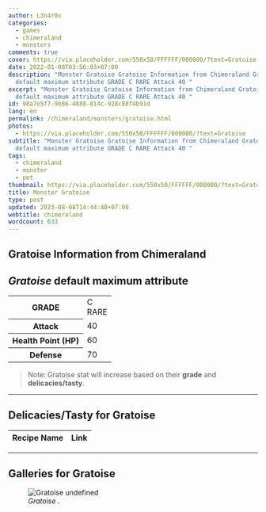 ```yaml
---
author: L3n4r0x
categories:
  - games
  - chimeraland
  - monsters
comments: true
cover: https://via.placeholder.com/550x50/FFFFFF/000000/?text=Gratoise
date: 2022-01-08T03:56:03+07:00
description: "Monster Gratoise Gratoise Information from Chimeraland Gratoise
  default maximum attribute GRADE C RARE Attack 40 "
excerpt: "Monster Gratoise Gratoise Information from Chimeraland Gratoise
  default maximum attribute GRADE C RARE Attack 40 "
id: 98a7e5f7-9b86-4888-814c-928c88f4b91d
lang: en
permalink: /chimeraland/monsters/gratoise.html
photos:
  - https://via.placeholder.com/550x50/FFFFFF/000000/?text=Gratoise
subtitle: "Monster Gratoise Gratoise Information from Chimeraland Gratoise
  default maximum attribute GRADE C RARE Attack 40 "
tags:
  - chimeraland
  - monster
  - pet
thumbnail: https://via.placeholder.com/550x50/FFFFFF/000000/?text=Gratoise
title: Monster Gratoise
type: post
updated: 2023-08-08T14:44:40+07:00
webtitle: chimeraland
wordcount: 633
---
```


<link
  rel="stylesheet"
  href="https://rawcdn.githack.com/dimaslanjaka/Web-Manajemen/870a349/css/bootstrap-5-3-0-alpha3-wrapper.css"
/>
<section id="bootstrap-wrapper">
  <div data-bs-theme="dark">
    <h2>Gratoise Information from Chimeraland</h2>
    <h2 id="attribute"><i>Gratoise</i> default maximum attribute</h2>
    <div class="row">
      <div class="col mb-2">
        <div class="card">
          <div class="card-body">
            <table>
              <tr>
                <th>GRADE</th>
                <td>C <br /><span class="text-primary">RARE</span></td>
              </tr>
              <tr>
                <th>Attack</th>
                <td>40</td>
              </tr>
              <tr>
                <th>Health Point (HP)</th>
                <td>60</td>
              </tr>
              <tr>
                <th>Defense</th>
                <td>70</td>
              </tr>
            </table>
          </div>
        </div>
      </div>
    </div>
    <blockquote class="bd-callout bd-callout-warning">
      Note: Gratoise stat will increase based on their <b>grade</b> and
      <b>delicacies/tasty</b>.
    </blockquote>
    <hr />
    <h2 id="delicacies">Delicacies/Tasty for Gratoise</h2>
    <div class="card">
      <div class="card-body">
        <div class="table-responsive">
          <table class="table table-striped">
            <thead>
              <tr>
                <th>Recipe Name</th>
                <th>Link</th>
              </tr>
            </thead>
            <tbody></tbody>
          </table>
        </div>
      </div>
    </div>
    <hr />
    <div id="gallery">
      <h2>Galleries for Gratoise</h2>
      <div class="row">
        <div class="col-lg-6 col-12">
          <figure>
            <img
              src="https://www.webmanajemen.com/undefined"
              alt="Gratoise undefined"
            />
            <figcaption style="word-wrap: break-word">
              <i>Gratoise</i> .
            </figcaption>
          </figure>
        </div>
      </div>
    </div>
  </div>
</section>